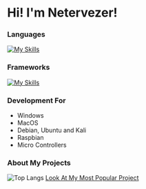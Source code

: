 # Hi! I'm Netervezer!
### Languages
[![My Skills](https://skillicons.dev/icons?i=swift,html,css,c,cpp,bash,dart,python)](https://skillicons.dev)
### Frameworks
[![My Skills](https://skillicons.dev/icons?i=flutter,mysql,raspberrypi)](https://skillicons.dev)
### Development For
+ Windows
+ MacOS
+ Debian, Ubuntu and Kali
+ Raspbian
+ Micro Controllers
### About My Projects
![Top Langs](https://github-readme-stats.vercel.app/api/top-langs/?username=0netervezer0&layout=compact&theme=radical)
[Look At My Most Popular Project](https://github.com/0netervezer0/Omega-DPI-Bypass)

